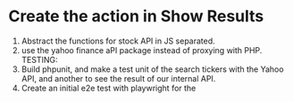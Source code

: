 
# Create the action in Show Results

1) Abstract the functions for stock API in JS separated.
2) use the yahoo finance aPI package instead of proxying with PHP.
TESTING:
3) Build phpunit, and make a test unit of the search tickers with the Yahoo API, and another to see the result of our internal API.
4) Create an initial e2e test with playwright for the
